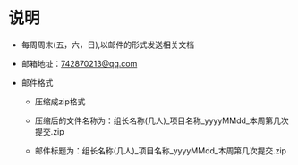 # 说明

- 每周周末(五，六，日),以邮件的形式发送相关文档

- 邮箱地址：742870213@qq.com

- 邮件格式

    - 压缩成zip格式

    - 压缩后的文件名称为：组长名称(几人)_项目名称_yyyyMMdd_本周第几次提交.zip

    - 邮件标题为：组长名称(几人)_项目名称_yyyyMMdd_本周第几次提交.zip